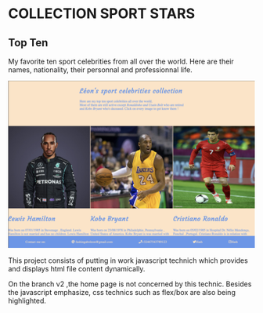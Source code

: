 # COLLECTION SPORT STARS

## Top Ten
My favorite ten sport celebrities from all over the world. 
Here are their names, nationality, their personnal and professionnal life.

![cover](images/readmeImg.png)

This project consists of putting in work javascript technich which provides and displays html file content dynamically.

On the branch v2 ,the home page is not concerned by this technic.
 Besides the javascript emphasize, css technics such as flex/box are also being highlighted.